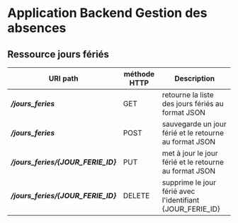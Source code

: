 Application Backend Gestion des absences
========================================


Ressource jours fériés
-----------------------


URI path                         |  méthode HTTP  |  Description     
-------------------------------- | -------------- | --------------------------------------------------------------------------
**_/jours_feries_**              |  GET           |  retourne la liste des jours fériés au format JSON
**_/jours_feries_**              |  POST          |  sauvegarde un jour férié et le retourne au format JSON
**_/jours_feries/{JOUR_FERIE_ID}_**           |  PUT           |  met à jour le jour férié et le retourne au format JSON
**_/jours_feries/{JOUR_FERIE_ID}_**              |  DELETE          |  supprime le jour férié avec l'identifiant {JOUR_FERIE_ID}

